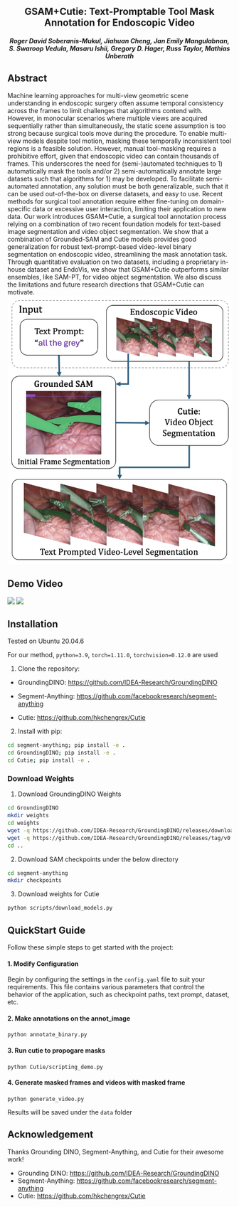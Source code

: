 <h2 align="center"> GSAM+Cutie: Text-Promptable Tool Mask Annotation for Endoscopic Video </h2>

<h5 align="center"><em>Roger David Soberanis-Mukul, Jiahuan Cheng, Jan Emily Mangulabnan, S. Swaroop Vedula, Masaru Ishii, Gregory D. Hager, Russ Taylor, Mathias Unberath</em></h5>


## Abstract
Machine learning approaches for multi-view geometric scene understanding in endoscopic surgery often assume temporal consistency across the frames to limit challenges that algorithms contend with. However, in monocular scenarios where multiple views are acquired sequentially rather than simultaneously, the static scene assumption is too strong because surgical tools move during the procedure. To enable multi-view models despite tool motion, masking these temporally inconsistent tool regions is a feasible solution. However, manual tool-masking requires a prohibitive effort, given that endoscopic video can contain thousands of frames. This underscores the need for (semi-)automated techniques to 1) automatically mask the tools and/or 2) semi-automatically annotate large datasets such that algorithms for 1) may be developed. To facilitate semi-automated annotation, any solution must be both generalizable, such that it can be used out-of-the-box on diverse datasets, and easy to use. Recent methods for surgical tool annotation require either fine-tuning on domain-specific data or excessive user interaction, limiting their application to new data. Our work introduces GSAM+Cutie, a surgical tool annotation process relying on a combination of two recent foundation models for text-based image segmentation and video object segmentation. We show that a combination of Grounded-SAM and Cutie models provides good generalization for robust text-prompt-based video-level binary segmentation on endoscopic video, streamlining the mask annotation task. Through quantitative evaluation on two datasets, including a proprietary in-house dataset and EndoVis, we show that GSAM+Cutie outperforms similar ensembles, like SAM-PT, for video object segmentation. We also discuss the limitations and future research directions that GSAM+Cutie can motivate.
![](resources/overview.png)


## Demo Video
<img src="resources/endovis2017_instrument_dataset_3.gif"  />

<img src="resources/sinus_160_400.gif"  />



## Installation
Tested on Ubuntu 20.04.6

For our method, `python=3.9`, `torch=1.11.0`, `torchvision=0.12.0` are used

1. Clone the repository:

- GroundingDINO: https://github.com/IDEA-Research/GroundingDINO

- Segment-Anything: https://github.com/facebookresearch/segment-anything

- Cutie:  https://github.com/hkchengrex/Cutie

2. Install with pip:
```bash
cd segment-anything; pip install -e .
cd GroundingDINO; pip install -e .
cd Cutie; pip install -e .
```

### Download Weights
1. Download GroundingDINO Weights
```bash
cd GroundingDINO
mkdir weights
cd weights
wget -q https://github.com/IDEA-Research/GroundingDINO/releases/download/v0.1.0-alpha/groundingdino_swint_ogc.pth
wget -q https://github.com/IDEA-Research/GroundingDINO/releases/tag/v0.1.0-alpha2
cd ..
```

2. Download SAM checkpoints under the below directory
```bash
cd segment-anything
mkdir checkpoints
```

3. Download weights for Cutie
```bash
python scripts/download_models.py
```

## QuickStart Guide

Follow these simple steps to get started with the project:
#### 1. Modify Configuration
Begin by configuring the settings in the `config.yaml` file to suit your requirements. This file contains various parameters that control the behavior of the application, such as checkpoint paths, text prompt, dataset, etc.

#### 2. Make annotations on the annot_image
`python annotate_binary.py`

#### 3. Run cutie to propogare masks
`python Cutie/scripting_demo.py`

#### 4. Generate masked frames and videos with masked frame
`python generate_video.py`

Results will be saved under the `data` folder

## Acknowledgement
Thanks Grounding DINO, Segment-Anything, and Cutie for their awesome work!
- Grounding DINO:  https://github.com/IDEA-Research/GroundingDINO
- Segment-Anything:   https://github.com/facebookresearch/segment-anything
- Cutie:  https://github.com/hkchengrex/Cutie



